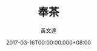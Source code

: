 ---
issue: 215
title: 奉茶
author: 黃文達
date: 2017-03-16T00:00:00.000+08:00
topic: 生活
difficulty: 1
wikidata: Q98095600
wikidata_link: https://www.wikidata.org/wiki/Q98095600
---